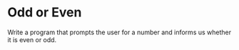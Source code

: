
# Odd or Even

Write a program that prompts the user for a number and informs us whether it is even or odd.
